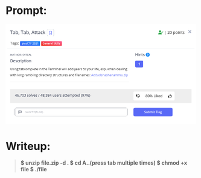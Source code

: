 <h1>
  Prompt:
</h1>

![alt text](prompt.png)

<h1>
  Writeup:
</h1>

> **$ unzip file.zip -d . 
> $ cd A..(press tab multiple times)
> $ chmod +x file
> $ ./file**
